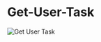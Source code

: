 # Get-User-Task
![Get User Task](https://user-images.githubusercontent.com/84792579/192138223-b5996645-d4a5-4e4d-b4ae-1fd47b58d2e5.png)
